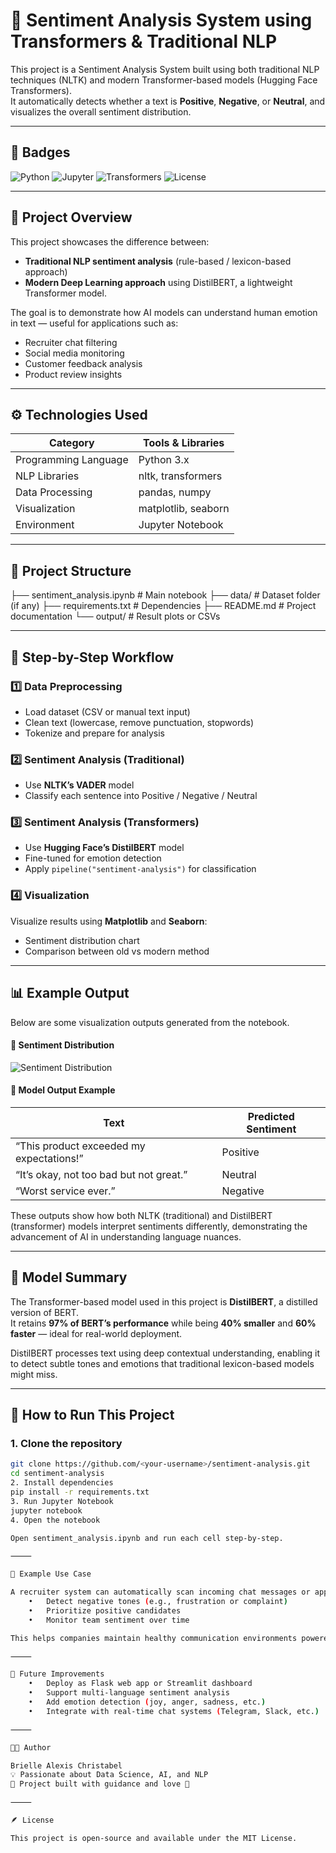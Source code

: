# 🧠 Sentiment Analysis System using Transformers & Traditional NLP

This project is a Sentiment Analysis System built using both traditional NLP techniques (NLTK) and modern Transformer-based models (Hugging Face Transformers).  
It automatically detects whether a text is **Positive**, **Negative**, or **Neutral**, and visualizes the overall sentiment distribution.

---

## 🏅 Badges
![Python](https://img.shields.io/badge/Python-3.x-blue)
![Jupyter](https://img.shields.io/badge/Notebook-Jupyter-orange)
![Transformers](https://img.shields.io/badge/Model-DistilBERT-green)
![License](https://img.shields.io/badge/License-MIT-yellow)

---

## 🌟 Project Overview

This project showcases the difference between:

- **Traditional NLP sentiment analysis** (rule-based / lexicon-based approach)
- **Modern Deep Learning approach** using DistilBERT, a lightweight Transformer model.

The goal is to demonstrate how AI models can understand human emotion in text — useful for applications such as:

- Recruiter chat filtering  
- Social media monitoring  
- Customer feedback analysis  
- Product review insights  

---

## ⚙️ Technologies Used

| Category | Tools & Libraries |
|-----------|------------------|
| Programming Language | Python 3.x |
| NLP Libraries | nltk, transformers |
| Data Processing | pandas, numpy |
| Visualization | matplotlib, seaborn |
| Environment | Jupyter Notebook |

---

## 📂 Project Structure
├── sentiment_analysis.ipynb      # Main notebook
├── data/                         # Dataset folder (if any)
├── requirements.txt               # Dependencies
├── README.md                     # Project documentation
└── output/                       # Result plots or CSVs

---

## 🧩 Step-by-Step Workflow

### 1️⃣ Data Preprocessing
- Load dataset (CSV or manual text input)  
- Clean text (lowercase, remove punctuation, stopwords)  
- Tokenize and prepare for analysis  

### 2️⃣ Sentiment Analysis (Traditional)
- Use **NLTK’s VADER** model  
- Classify each sentence into Positive / Negative / Neutral  

### 3️⃣ Sentiment Analysis (Transformers)
- Use **Hugging Face’s DistilBERT** model  
- Fine-tuned for emotion detection  
- Apply `pipeline("sentiment-analysis")` for classification  

### 4️⃣ Visualization
Visualize results using **Matplotlib** and **Seaborn**:

- Sentiment distribution chart  
- Comparison between old vs modern method  

---

## 📊 Example Output

Below are some visualization outputs generated from the notebook.

#### 🔹 Sentiment Distribution
![Sentiment Distribution](output/sentiment_distribution.png)

#### 🔹 Model Output Example

| Text | Predicted Sentiment |
|------|---------------------|
| “This product exceeded my expectations!” | Positive |
| “It’s okay, not too bad but not great.” | Neutral |
| “Worst service ever.” | Negative |

These outputs show how both NLTK (traditional) and DistilBERT (transformer) models interpret sentiments differently, demonstrating the advancement of AI in understanding language nuances.

---

## 🧠 Model Summary

The Transformer-based model used in this project is **DistilBERT**, a distilled version of BERT.  
It retains **97% of BERT’s performance** while being **40% smaller** and **60% faster** — ideal for real-world deployment.

DistilBERT processes text using deep contextual understanding, enabling it to detect subtle tones and emotions that traditional lexicon-based models might miss.

---

## 🚀 How to Run This Project

### 1. Clone the repository
```bash
git clone https://github.com/<your-username>/sentiment-analysis.git
cd sentiment-analysis
2. Install dependencies
pip install -r requirements.txt
3. Run Jupyter Notebook
jupyter notebook
4. Open the notebook

Open sentiment_analysis.ipynb and run each cell step-by-step.

⸻

💬 Example Use Case

A recruiter system can automatically scan incoming chat messages or application reviews to:
	•	Detect negative tones (e.g., frustration or complaint)
	•	Prioritize positive candidates
	•	Monitor team sentiment over time

This helps companies maintain healthy communication environments powered by AI.

⸻

🌈 Future Improvements
	•	Deploy as Flask web app or Streamlit dashboard
	•	Support multi-language sentiment analysis
	•	Add emotion detection (joy, anger, sadness, etc.)
	•	Integrate with real-time chat systems (Telegram, Slack, etc.)

⸻

👩‍💻 Author

Brielle Alexis Christabel
💡 Passionate about Data Science, AI, and NLP
📍 Project built with guidance and love 💛

⸻

🪶 License

This project is open-source and available under the MIT License.
